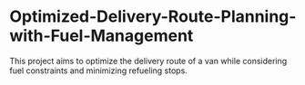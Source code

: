 # Optimized-Delivery-Route-Planning-with-Fuel-Management
This project aims to optimize the delivery route of a van while considering fuel constraints and minimizing refueling stops.
